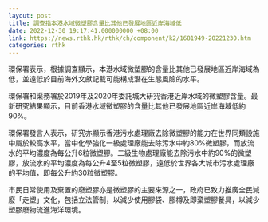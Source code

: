```yaml
---
layout: post
title: 調查指本港水域微塑膠含量比其他已發展地區近岸海域低
date: 2022-12-30 19:17:41.000000000 +08:00
link: https://news.rthk.hk/rthk/ch/component/k2/1681949-20221230.htm
categories: rthk
---
```


環保署表示，根據調查顯示，本港水域微塑膠的含量比其他已發展地區近岸海域為低，並遠低於目前海外文獻記載可能構成潛在生態風險的水平。

環保署和渠務署於2019年及2020年委託城大研究香港近岸水域的微塑膠含量。最新研究結果顯示，目前香港水域微塑膠的含量比其他已發展地區近岸海域低約90%。

環保署發言人表示，研究亦顯示香港污水處理廠去除微塑膠的能力在世界同類設施中屬於較高水平，當中化學強化一級處理廠能去除污水中約80%微塑膠，而放流水的平均濃度為每公升6粒微塑膠。二級生物處理廠能去除污水中約90%的微塑膠，放流水的平均濃度為每公升4至5粒微塑膠，遠低於世界各大城市污水處理廠的平均值，即每公升約30粒微塑膠。

市民日常使用及棄置的廢塑膠亦是微塑膠的主要來源之一，政府已致力推廣全民減廢「走塑」文化，包括立法管制，以減少使用膠袋、膠樽及即棄塑膠餐具，以減少塑膠廢物流進海洋環境。
